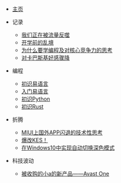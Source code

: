 - [主页](https://qyxblog.github.io/)

- 记录

  - [我们正在被流量反噬](记录/写作/我们都在被流量反噬.md)
  - [开学前的乱境](记录/即刻/nt的同学们.md)
  - [为什么要学编程及对核心竞争力的思考](记录/写作/社会与核心竞争力.md)
  - [对卡巴斯基好感骤降](记录/即刻/试用卡巴斯基好感骤降.md)

- 编程

  - [初识易语言](编程/易语言/初识易语言.md)
  - [入门易语言](编程/易语言/入门易语言.md)
  - [初识Python](编程/Python/初识Python.md)
  - [初识Rust](编程/Rust/初识Rust.md)

- 折腾

  - [MIUI上国外APP闪退的技术性思考](折腾/手机/MIUI应用闪退.md)
  - [爆改KES！](折腾/电脑/KES卡巴娘.md)
  - [在Windows10中实现自动切换深色模式](折腾/电脑/自动深色.md)  
  
- 科技波动  

  - [被收购的小a的新产品——Avast One](科技波动/avastone.md)